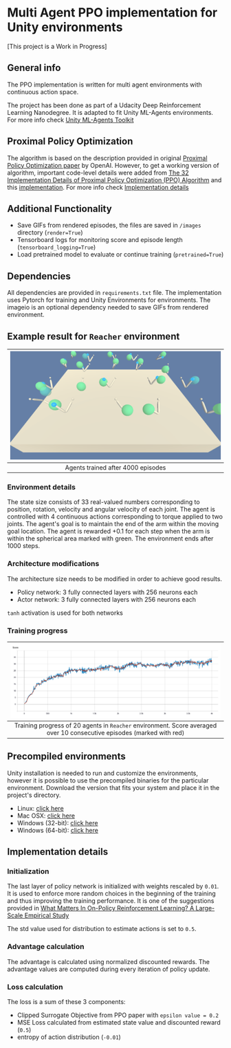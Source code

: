 # Multi Agent PPO implementation for Unity environments
[This project is a Work in Progress]
## General info
The PPO implementation is written for multi agent environments with continuous action space.

The project has been done as part of a Udacity Deep Reinforcement Learning Nanodegree. It is adapted to fit Unity ML-Agents environments.
For more info check [Unity ML-Agents Toolkit](https://github.com/Unity-Technologies/ml-agents)

## Proximal Policy Optimization
The algorithm is based on the description provided in original [Proximal Policy Optimization paper](https://arxiv.org/abs/1707.06347) by OpenAI. However, to get a working version of algorithm, important code-level details were added from [The 32 Implementation Details of Proximal Policy Optimization (PPO) Algorithm](https://costa.sh/blog-the-32-implementation-details-of-ppo.html) and this [implementation](https://github.com/nikhilbarhate99/PPO-PyTorch). For more info check [Implementation details](#implementation-details)

## Additional Functionality
- Save GIFs from rendered episodes, the files are saved in `/images` directory (`render=True`) 
- Tensorboard logs for monitoring score and episode length (`tensorboard_logging=True`)
- Load pretrained model to evaluate or continue training (`pretrained=True`)

## Dependencies
All dependencies are provided in `requirements.txt` file.
The implementation uses Pytorch for training and Unity Environments for environments. The imageio is an optional dependency needed to save GIFs from rendered environment. 

## Example result for `Reacher` environment

 | ![](images/reacher_trained.gif) |
 | :---: |
| Agents trained after 4000 episodes | 

### Environment details
The state size consists of 33 real-valued numbers corresponding to position, rotation, velocity and angular velocity of each joint. The agent is controlled with 4 continuous actions corresponding to torque applied to two joints. The agent's goal is to maintain the end of the arm within the moving goal location. The agent is rewarded +0.1 for each step when the arm is within the spherical area marked with green. The environment ends after 1000 steps.


### Architecture modifications
The architecture size needs to be modified in order to achieve good results.

- Policy network:
 3 fully connected layers with 256 neurons each
- Actor network:
 3 fully connected layers with 256 neurons each

`tanh` activation is used for both networks


### Training progress

 | ![](images/reacher_chart.png) |
 | :---: |
| Training progress of 20 agents in `Reacher` environment. Score averaged over 10 consecutive episodes (marked with red) | 


## Precompiled environments
Unity installation is needed to run and customize the environments, however it is possible to use the precompiled binaries for the particular environment. Download the version that fits your system and place it in the project's directory.

- Linux: [click here](https://s3-us-west-1.amazonaws.com/udacity-drlnd/P2/Reacher/Reacher_Linux.zip)
- Mac OSX: [click here](https://s3-us-west-1.amazonaws.com/udacity-drlnd/P2/Reacher/Reacher.app.zip)
- Windows (32-bit): [click here](https://s3-us-west-1.amazonaws.com/udacity-drlnd/P2/Reacher/Reacher_Windows_x86.zip)
- Windows (64-bit): [click here](https://s3-us-west-1.amazonaws.com/udacity-drlnd/P2/Reacher/Reacher_Windows_x86_64.zip)

## Implementation details

### Initialization
The last layer of policy network is initialized with weights rescaled by `0.01`. It is used to enforce more random choices in the beginning of the training and thus improving the training performance. It is one of the suggestions provided in [What Matters In On-Policy Reinforcement Learning? A Large-Scale Empirical Study](https://arxiv.org/abs/2006.05990)

The std value used for distribution to estimate actions is set to `0.5`.

### Advantage calculation

The advantage is calculated using normalized discounted rewards. The advantage values are computed during every iteration of policy update. 

### Loss calculation

The loss is a sum of these 3 components:
- Clipped Surrogate Objective from PPO paper with `epsilon value = 0.2`
- MSE Loss calculated from estimated state value and discounted reward (`0.5`)
- entropy of action distribution (`-0.01`)